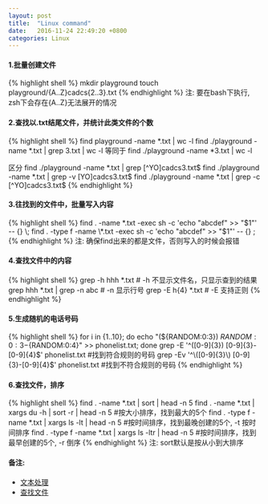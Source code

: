 ```yaml
---
layout: post
title:  "Linux command"
date:   2016-11-24 22:49:20 +0800
categories: Linux
---
```


#### 1.批量创建文件
{% highlight shell %}
mkdir playground
touch playground/{A..Z}cadcs{2..3}.txt
{% endhighlight %}
注: 要在bash下执行, zsh下会存在{A..Z}无法展开的情况

#### 2.查找以.txt结尾文件，并统计此类文件的个数
{% highlight shell %}
find playground -name *.txt | wc -l
find ./playground -name *.txt | grep 3.txt | wc -l
等同于
find ./playground -name *3.txt | wc -l

区分
find ./playground -name *.txt | grep [^YO]cadcs3.txt$
find ./playground -name *.txt | grep -v [YO]cadcs3.txt$
find ./playground -name *.txt | grep -c [^YO]cadcs3.txt$
{% endhighlight %}

#### 3.往找到的文件中，批量写入内容
{% highlight shell %}
find . -name \*.txt -exec sh -c 'echo "abcdef" >> "$1"' -- {} \;
find . -type f -name \*.txt -exec sh -c 'echo "abcdef" >> "$1"' -- {} \;
{% endhighlight %}
注: 确保find出来的都是文件，否则写入的时候会报错

#### 4.查找文件中的内容
{% highlight shell %}
grep -h hhh *.txt # -h 不显示文件名，只显示查到的结果
grep hhh *.txt | grep -n abc  # -n 显示行号
grep -E h{4} *.txt  # -E 支持正则
{% endhighlight %}

#### 5.生成随机的电话号码
{% highlight shell %}
for i in {1..10}; do echo "(${RANDOM:0:3}) ${RANDOM:0:3}-${RANDOM:0:4}" >> phonelist.txt; done
grep -E '^\([0-9]{3}\) [0-9]{3}-[0-9]{4}$' phonelist.txt   #找到符合规则的号码
grep -Ev '^\([0-9]{3}\) [0-9]{3}-[0-9]{4}$' phonelist.txt   #找到不符合规则的号码
{% endhighlight %}

#### 6.查找文件，排序
{% highlight shell %}
find . -name \*.txt | sort | head -n 5
find . -name \*.txt | xargs du -h | sort -r | head -n 5  #按大小排序，找到最大的5个
find . -type f -name \*.txt | xargs ls -lt | head -n 5   #按时间排序，找到最晚创建的5个, -t 按时间排序
find . -type f -name \*.txt | xargs ls -ltr | head -n 5  #按时间排序，找到最早创建的5个, -r 倒序
{% endhighlight %}
注: sort默认是按从小到大排序


#### 备注:
* [文本处理](https://billie66.github.io/TLCL/book/zh/chap21.html)
* [查找文件](https://billie66.github.io/TLCL/book/zh/chap18.html)

